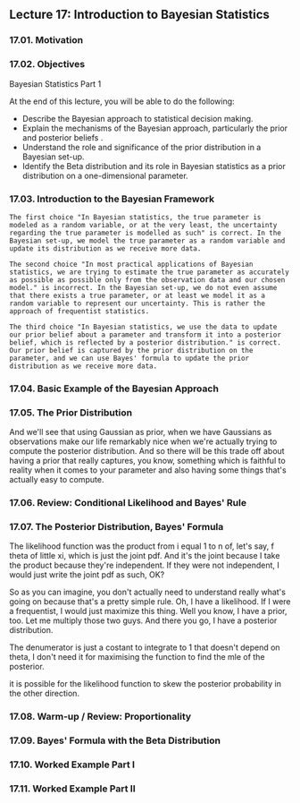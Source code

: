 ## Lecture 17: Introduction to Bayesian Statistics

### 17.01. Motivation



### 17.02. Objectives
Bayesian Statistics Part 1

At the end of this lecture, you will be able to do the following:

- Describe the Bayesian approach to statistical decision making.
- Explain the mechanisms of the Bayesian approach, particularly the prior and posterior beliefs .
- Understand the role and significance of the prior distribution in a Bayesian set-up.
- Identify the Beta distribution and its role in Bayesian statistics as a prior distribution on a one-dimensional parameter.

### 17.03. Introduction to the Bayesian Framework




    The first choice "In Bayesian statistics, the true parameter is modeled as a random variable, or at the very least, the uncertainty regarding the true parameter is modelled as such" is correct. In the Bayesian set-up, we model the true parameter as a random variable and update its distribution as we receive more data.

    The second choice "In most practical applications of Bayesian statistics, we are trying to estimate the true parameter as accurately as possible as possible only from the observation data and our chosen model." is incorrect. In the Bayesian set-up, we do not even assume that there exists a true parameter, or at least we model it as a random variable to represent our uncertainty. This is rather the approach of frequentist statistics.

    The third choice "In Bayesian statistics, we use the data to update our prior belief about a parameter and transform it into a posterior belief, which is reflected by a posterior distribution." is correct. Our prior belief is captured by the prior distribution on the parameter, and we can use Bayes' formula to update the prior distribution as we receive more data.




### 17.04. Basic Example of the Bayesian Approach
### 17.05. The Prior Distribution

And we'll see that using Gaussian as prior, when
we have Gaussians as observations
make our life remarkably nice when
we're actually trying to compute the posterior distribution.
And so there will be this trade off
about having a prior that really captures, you know,
something which is faithful to reality
when it comes to your parameter and also
having some things that's actually easy to compute.

### 17.06. Review: Conditional Likelihood and Bayes' Rule
### 17.07. The Posterior Distribution, Bayes' Formula

The likelihood function was the product from i equal 1 to n of,
let's say, f theta of little xi, which is just the joint pdf.
And it's the joint because I take the product
because they're independent.
If they were not independent, I would just write the joint pdf
as such, OK?

So as you can imagine, you don't actually
need to understand really what's going on because that's
a pretty simple rule.
Oh, I have a likelihood.
If I were a frequentist, I would just maximize this thing.
Well you know, I have a prior, too.
Let me multiply those two guys.
And there you go, I have a posterior distribution.

The denumerator is just a costant to integrate to 1 that doesn't depend on theta, I don't need it for maximising the function to find the mle of the posterior.

 it is possible for the likelihood function to skew the posterior probability in the other direction.



### 17.08. Warm-up / Review: Proportionality
### 17.09. Bayes' Formula with the Beta Distribution
### 17.10. Worked Example Part I
### 17.11. Worked Example Part II
